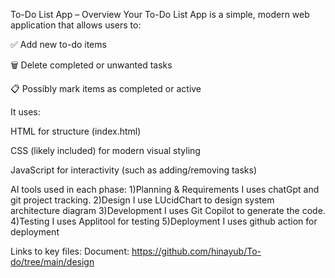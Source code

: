 To-Do List App – Overview
Your To-Do List App is a simple, modern web application that allows users to:

✅ Add new to-do items

🗑️ Delete completed or unwanted tasks

📋 Possibly mark items as completed or active

It uses:

HTML for structure (index.html)

CSS (likely included) for modern visual styling

JavaScript for interactivity (such as adding/removing tasks)

AI tools used in each phase:
1)Planning & Requirements
    I uses chatGpt and git project tracking.
2)Design
    I use LUcidChart to design system architecture diagram
3)Development
    I uses Git Copilot to generate the code.
4)Testing
    I uses Applitool for testing
5)Deployment
    I uses github action for deployment

Links to key files:
      Document: https://github.com/hinayub/To-do/tree/main/design
      
